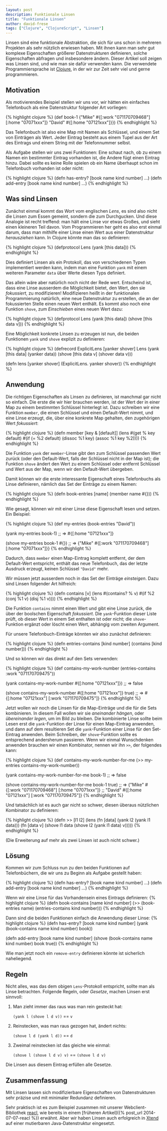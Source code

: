 ```yaml
---
layout: post
description: Funktionale Linsen
title: "Funktionale Linsen"
author: david-frese
tags: ["Clojure", "ClojureScript", "Linsen"]
---
```


Linsen sind eine funktionale Abstraktion, die sich für uns schon in
mehreren Projekten als sehr nützlich erwiesen haben. Mit ihnen kann man
sehr gut komplexe Eigenschaften größerer Datenstrukturen definieren,
solche Eigenschaften abfragen und insbesondere ändern. Dieser Artikel
soll zeigen was Linsen sind, und wie man sie dafür verwenden kann. Die
verwendete Programmiersprache ist [Clojure](http://clojure.org/), in
der wir zur Zeit sehr viel und gerne programmieren.

<!-- more start -->

## Motivation

Als motivierendes Beispiel stellen wir uns vor, wir hätten ein
einfaches Telefonbuch als eine Datenstruktur folgender Art vorliegen:

{% highlight clojure %}
(def book-1
  {"Mike" #{[:work "071170709468"] [:home "07071xxx"]}
   "David" #{[:home "07121xxx"]}})
{% endhighlight %}

Das Telefonbuch ist also eine Map mit Namen als Schlüssel, und einem
Set von Einträgen als Wert. Jeder Eintrag besteht aus einem Tupel aus
der Art des Eintrags und einem String mit der Telefonnummer selbst.

Als Aufgabe stellen wir uns zwei Funktionen: Eine schaut nach, ob zu
einem Namen ein bestimmter Eintrag vorhanden ist, die Andere fügt
einen Eintrag hinzu. Dabei sollte es keine Rolle spielen ob ein Name
überhaupt schon im Telefonbuch vorhanden ist oder nicht:

{% highlight clojure %}
(defn has-entry? [book name kind number] ...)
(defn add-entry [book name kind number] ...)
{% endhighlight %}

## Was sind Linsen

Zunächst einmal kommt das Wort vom englischen *Lens*, es sind also
nicht die Linsen zum Essen gemeint, sondern die zum Durchgucken. Und
diese Analogie ist recht treffend: man hält eine Linse vor etwas
Großes, und sieht einen kleineren Teil davon. Vom Programmieren her
geht es also erst einmal darum, dass man mithilfe einer Linse einen
Wert aus einer Datenstruktur *herausziehen* kann. In Clojure könnte
man das so definieren:

{% highlight clojure %}
(defprotocol Lens
  (yank [this data]))
{% endhighlight %}

Dies definiert Linsen als ein Protokoll, das von verschiedenen Typen
implementiert werden kann, indem man eine Funktion `yank` mit einem
weiteren Parameter `data` über Werte diesen Typs definiert.

Das allein wäre aber natürlich noch nicht der Rede wert. Entscheind
ist, dass eine Linse ausserdem die Möglichkeit bietet, den Wert, den
sie *fokussiert*, zu modifizieren! Modifizieren heißt in der
funktionalen Programmierung natürlich, eine neue Datenstruktur zu
erstellen, die an der fokussierten Stelle einen neuen Wert enthält. Es
kommt also noch eine Funktion `shove`, zum *Einschieben* eines neuen
Wert dazu:

{% highlight clojure %}
(defprotocol Lens
  (yank [this data])
  (shove [this data v]))
{% endhighlight %}

Eine Möglichkeit konkrete Linsen zu erzeugen ist nun, die beiden
Funktionen `yank` und `shove` explizit zu definieren:

{% highlight clojure %}
(defrecord ExplicitLens
  [yanker shover]
  Lens
  (yank [this data] (yanker data))
  (shove [this data v] (shover data v)))

(defn lens
  [yanker shover]
  (ExplicitLens. yanker shover))
{% endhighlight %}

## Anwendung

Die richtigen Eigenschaften als Linsen zu definieren, ist manchmal gar
nicht so einfach. Die erste die wir hier brauchen werden, ist der Wert
der in einer Map zu einem bestimmten Schlüssel hinterlegt ist. Dazu
schreiben wir eine Funktion `member`, die einen Schlüssel und einen
Default-Wert nimmt, und eine Linse erzeugt, die, über eine konkrete
Map gehalten, den zugehörigen Wert *fokussiert*:

{% highlight clojure %}
(defn member
  [key & [default]]
  (lens #(get % key default)
        #(if (= %2 default)
           (dissoc %1 key)
           (assoc %1 key %2))))
{% endhighlight %}

Die Funktion `yank` der `member`-Linse gibt den zum Schlüssel
passenden Wert zurück (oder den Default-Wert, falls der Schlüssel
nicht in der Map ist); die Funktion `shove` ändert den Wert zu einem
Schlüssel oder entfernt Schlüssel und Wert aus der Map, wenn wir den
Default-Wert übergeben.

Damit können wir die erste interessante Eigenschaft eines
Telefonbuchs als Linse definieren, nämlich das Set der Einträge zu
einem Namen:

{% highlight clojure %}
(defn book-entries
  [name]
  (member name #{}))
{% endhighlight %}

Wie gesagt, können wir mit einer Linse diese Eigenschaft lesen und
setzen. Ein Beispiel:

{% highlight clojure %}
(def my-entries (book-entries "David"))

(yank my-entries book-1)
;; => #{[:home "07121xxx"]}

(shove my-entries book-1 #{})
;; => {"Mike" #{[:work "071170709468"] [:home "07071xxx"]}}
{% endhighlight %}

Dadurch, dass `member` einen Map-Eintrag komplett entfernt, der dem
Default-Wert entspricht, enthält das neue Telefonbuch, das der letzte 
Ausdruck erzeugt, keinen Schlüssel `"David"` mehr.

Wir müssen jetzt ausserdem noch in das Set der Einträge *einsteigen*.
Dazu sind Linsen folgender Art hilfreich:

{% highlight clojure %}
(defn contains
  [v]
  (lens #(contains? % v)
        #(if %2
           (conj %1 v)
           (disj %1 v))))
{% endhighlight %}

Die Funktion `contains` nimmt einen Wert und gibt eine Linse zurück,
die über der boolschen Eigenschaft *fokussiert*.  Die `yank`-Funktion
dieser Liste prüft, ob dieser Wert in einem Set enthalten ist oder
nicht; die `shove`-Funktion ergänzt oder löscht einen Wert, abhängig
vom zweiten Argument.

Für unsere Telefonbuch-Einträge könnten wir also zunächst definieren:

{% highlight clojure %}
(defn entries-contains [kind number]
  (contains [kind number]))
{% endhighlight %}

Und so können wir das direkt auf den Sets verwenden:

{% highlight clojure %}
(def contains-my-work-number
  (entries-contains :work "071170709475"))

(yank contains-my-work-number #{[:home "07121xxx"]})
;; => false

(shove contains-my-work-number #{[:home "07121xxx"]} true)
;; => #{[:home "07121xxx"] [:work "071170709475"]}
{% endhighlight %}

Jetzt wollen wir noch die Linsen für die
Map-Einträge und die für die Sets kombinieren. In diesem
Fall wollen wir sie *aneinander hängen*, oder *übereinander legen*, um
im Bild zu bleiben. Die kombinierte Linse sollte beim Lesen erst die
`yank`-Funktion der Linse für einen Map-Eintrag anwenden, und dann auf
dem resultieren Set die `yank`-Funktion einer Linse für den
Set-Eintrag anwenden. Beim Schreiben, der `shove`-Funktion sollte es
entsprechend andersherum passieren. Wenn wir einmal Wunschdenken
anwenden brauchen wir einen Kombinator, nennen wir ihn `>>`, der
folgendes kann:

{% highlight clojure %}
(def contains-my-work-number-for-me
  (>> my-entries contains-my-work-number))

(yank contains-my-work-number-for-me book-1)
;; => false

(shove contains-my-work-number-for-me book-1 true)
;; => {"Mike" #{[:work "071170709468"] [:home "07071xxx"]}
;;     "David" #{[:home "07121xxx"] [:work "071170709475"]}
{% endhighlight %}

Und tatsächlich ist es auch gar nicht so schwer, diesen überaus
nützlichen Kombinator zu definieren:

{% highlight clojure %}
(defn >>
  [l1 l2]
  (lens (fn [data] (yank l2 (yank l1 data)))
        (fn [data v] (shove l1 data (shove l2 (yank l1 data) v)))))
{% endhighlight %}

(Die Erweiterung auf mehr als zwei Linsen ist auch nicht schwer.)

## Lösung

Kommen wir zum Schluss nun zu den beiden Funktionen auf
Telefonbüchern, die wir uns zu Beginn als Aufgabe gestellt haben:

{% highlight clojure %}
(defn has-entry? [book name kind number] ...)
(defn add-entry [book name kind number] ...)
{% endhighlight %}

Wenn wir eine Linse für das Vorhandensein eines Eintrags definieren:
{% highlight clojure %}
(defn book-contains [name kind number]
  (>> (book-entries name)
      (entries-contains kind number)))
{% endhighlight %}

Dann sind die beiden Funktionen einfach die Anwendung dieser Linse:
{% highlight clojure %}
(defn has-entry? [book name kind number]
  (yank (book-contains name kind number) book))

(defn add-entry [book name kind number]
  (shove (book-contains name kind number) book true))
{% endhighlight %}

Wie man jetzt noch ein `remove-entry` definieren könnte ist sicherlich naheliegend.

## Regeln

Nicht alles, was das dem obigen `Lens`-Protokoll entspricht, sollte man
als Linse betrachten. Folgende Regeln, oder *Gesetze*, machen Linsen
erst sinnvoll:

1. Man zieht immer das raus was man rein gesteckt hat:

    `(yank l (shove l d v))` == `v`

2. Reinstecken, was man raus gezogen hat, ändert nichts:

    `(shove l d (yank l d))` == `d`

3. Zweimal reinstecken ist das gleiche wie einmal:

    `(shove l (shove l d v) v)` == `(shove l d v)`

Die Linsen aus diesem Eintrag erfüllen alle Gesetze.

## Zusammenfassung

Mit Linsen lassen sich modifizierbare Eigenschaften von
Datenstrukturen sehr präzise und mit minimaler Redundanz definieren.

Sehr praktisch ist es zum Beispiel zusammen mit unserer
Webclient-Bibliothek [reacl](https://github.com/active-group/reacl),
wie bereits in einem [früheren Artikel]({% post_url 2014-07-07-reacl %})
erwähnt. Aber wir haben Linsen auch erfolgreich in
[Xtend](http://www.eclipse.org/xtend/) auf einer mutierbaren
Java-Datenstruktur eingesetzt.
